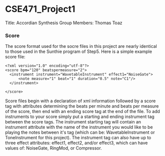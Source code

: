 # CSE471_Project1
Title: Accordian Synthesis
Group Members: Thomas Toaz

### Score
The score format used for the socre files in this project are nearly identical to those used in the Sunthie program of Step5. Here is a simple example score file:
```
<?xml version="1.0" encoding="utf-8"?>
<score bpm="120" beatspermeasure="2">
  <instrument instrument="WavetableInstrument" effect1="NoiseGate">
	  <note measure="1" beat="1" duration="0.5" note="C1"/>
  </instrument>

</score>
```
Score files begin with a declaration of xml information followed by a score tag with attributes determining the beats per minute and beats per measure of the score, then end with an ending score tag at the end of the file. To add instruments to your score simply put a starting and ending instrument tag between the score tags. The instrument starting tag will contain an instrument attribute with the name of the instrument you would like to be playing the notes between it's tag (which can be: WavetableInstrument or ToneInstrument for this project). The instrument tag can also have up to three effect attributes: effect1, effect2, and/or effect3, which can have values of: NoiseGate, RingMod, or Compressor.


